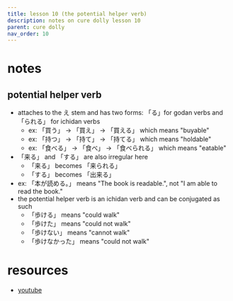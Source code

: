 ```yaml
---
title: lesson 10 (the potential helper verb)
description: notes on cure dolly lesson 10
parent: cure dolly
nav_order: 10
---
```

# notes
## potential helper verb
- attaches to the え stem and has two forms: 「る」for godan verbs and 「られる」 for ichidan verbs
	- ex: 「買う」 -> 「買え」 -> 「買える」 which means "buyable"
	- ex: 「持つ」 -> 「持て」 -> 「持てる」 which means "holdable"
	- ex: 「食べる」 -> 「食べ」 -> 「食べられる」 which means "eatable"
- 「来る」 and 「する」 are also irregular here
	- 「来る」 becomes 「来られる」
	- 「する」 becomes 「出来る」
- ex: 「本が読める。」 means "The book is readable.", not "I am able to read the book."
- the potential helper verb is an ichidan verb and can be conjugated as such
	- 「歩ける」 means "could walk"
	- 「歩けた」 means "could not walk"
	- 「歩けない」 means "cannot walk"
	- 「歩けなかった」 means "could not walk"
# resources
- [youtube](https://www.youtube.com/watch?v=qcOhHmU0znI)